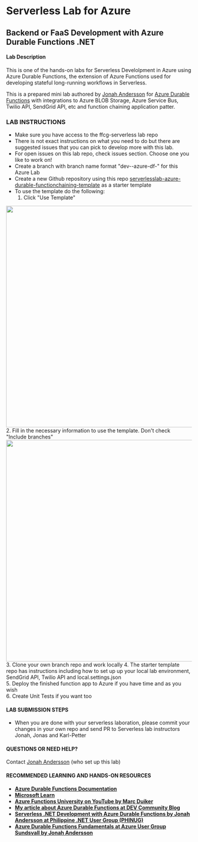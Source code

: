 # Serverless Lab for Azure
## Backend or FaaS Development with Azure Durable Functions .NET 

#### Lab Description
This is one of the hands-on labs for Serverless Develolpment in Azure using Azure Durable Functions, the extension of Azure Functions used for developing stateful long-running workflows in Serverless. 

This is a prepared mini lab authored by <a href="https://github.com/jonahandersson" target="_blank">Jonah Andersson</a> for [Azure Durable Functions](https://docs.microsoft.com/en-us/azure/azure-functions/durable/durable-functions-overview?tabs=csharp) with integrations to Azure BLOB Storage, Azure Service Bus, Twilio API, SendGrid API, etc and function chaining application patter.

### LAB INSTRUCTIONS 

* Make sure you have access to the ffcg-serverless lab repo
* There is not exact instructions on what you need to do but there are suggested issues that you can pick to develop more with this lab. 
* For open issues on this lab repo, check issues section. Choose one you like to work on!
* Create a branch with branch name format "dev-<yourfullname>-azure-df-<issueId>" for this Azure Lab 
* Create a new Github repository using this repo <a href="https://github.com/jonahandersson/serverlesslab-azure-durable-functionchaining-template" target="_blank">serverlesslab-azure-durable-functionchaining-template</a> as a starter template 
* To use the template do the following: 
  1. Click "Use Template" 
 <img src="https://jonahsstorage.blob.core.windows.net/jcaphotos/UsingJonahsTemplate.png" width="600">
  2. Fill in the necessary information to use the template. Don't check "Include branches" 
 <img src="https://jonahsstorage.blob.core.windows.net/jcaphotos/UsingJonahsTemplateStep2.png" width="600">
  3. Clone your own branch repo and work locally
  4. The starter template repo has instructions including how to set up up your local lab environment, SendGrid API, Twilio API and local.settings.json </br>
  5. Deploy the finished function app to Azure if you have time and as you wish </br>
  6. Create Unit Tests if you want too </br>

####  LAB SUBMISSION STEPS 

* When you are done with your serverless laboration, please commit your changes in your own repo and send PR to Serverless lab instructors Jonah, Jonas and Karl-Petter 

####  QUESTIONS OR NEED HELP? 

 Contact <a href="mailto:jonah.andersson@forefront.se" target >Jonah Andersson</a> (who set up this lab)

####  RECOMMENDED LEARNING AND HANDS-ON RESOURCES 
 
*  [**Azure Durable Functions Documentation**](https://docs.microsoft.com/en-us/azure/azure-functions/durable?WT.mc_id=AZ-MVP-5004251)
* [**Microsoft Learn**](https://docs.microsoft.com/en-us/azure/azure-functions/durable/durable-functions-create-first-csharp?pivots=code-editor-vscode?WT.mc_id=AZ-MVP-5004251)  
* [**Azure Functions University on YouTube  by Marc Duiker**](https://www.youtube.com/channel/UCmoWqg6T-c8zEGm4sZdnwbA)
*  [**My article about Azure Durable Functions at DEV Community Blog**](https://dev.to/jonahandersson/azure-durable-functions-developing-serverless-stateful-workflow-4787)
* [**Serverless .NET Development with Azure Durable Functions by Jonah Andersson at Philippine .NET User Group (PHINUG)**](https://www.youtube.com/watch?v=zByq3wB7fIQ&t=31s)
* [**Azure Durable Functions Fundamentals at Azure User Group Sundsvall by Jonah Andersson**](https://www.youtube.com/watch?v=fDej9n-kzNM)
